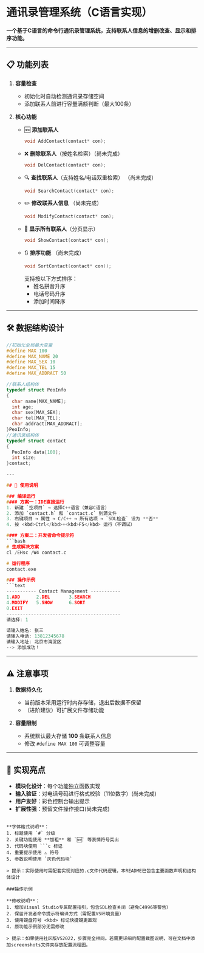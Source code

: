 # 通讯录管理系统（C语言实现）

**一个基于C语言的命令行通讯录管理系统，支持联系人信息的增删改查、显示和排序功能。**

---

## 📋 功能列表

1. **容量检查**  
   - 初始化时自动检测通讯录存储空间
   - 添加联系人前进行容量满额判断（最大100条）

2. **核心功能**  
   - 🆕 **添加联系人**  
     ```c
     void AddContact(contact* con);
     ```
   - ❌ **删除联系人**（按姓名检索）（尚未完成）  
     ```c
     void DelContact(contact* con);
     ```
   - 🔍 **查找联系人**（支持姓名/电话双重检索）  （尚未完成）
     ```c
     void SearchContact(contact* con);
     ```
   - ✏️ **修改联系人信息**  （尚未完成）
     ```c
     void ModifyContact(contact* con);
     ```
   - 📜 **显示所有联系人**（分页显示）  
     ```c
     void ShowContact(contact* con);
     ```
   - 🔃 **排序功能**  （尚未完成）
     ```c
     void SortContact(contact* con));
     ```
     支持按以下方式排序：
     - 姓名拼音升序
     - 电话号码升序
     - 添加时间降序

---

## 🛠 数据结构设计

  ```c
  //初始化全局最大变量
  #define MAX 100
  #define MAX_NAME 20
  #define MAX_SEX 10
  #define MAX_TEL 15
  #define MAX_ADDRACT 50
  
  //联系人结构体
  typedef struct PeoInfo
  {
  	char name[MAX_NAME];
  	int age;
  	char sex[MAX_SEX];
  	char tel[MAX_TEL];
  	char addract[MAX_ADDRACT];
  }PeoInfo;
  //通讯录结构体
  typedef struct contact
  {
  	PeoInfo data[100];
  	int size;
  }contact;
  
  ---

## 🚀 使用说明

  ### 编译运行
  #### 方案一：IDE直接运行
  1. 新建 `空项目` → 选择C++语言（兼容C语言）
  2. 添加 `contact.h` 和 `contact.c` 到源文件
  3. 右键项目 → 属性 → C/C++ → 所有选项 → `SDL检查` 设为 **否**
  4. 按 <kbd>Ctrl</kbd>+<kbd>F5</kbd> 运行（不调试）
  
  #### 方案二：开发者命令提示符
  ```bash
  # 生成解决方案
  cl /EHsc /W4 contact.c
  
  # 运行程序
  contact.exe
  
  ### 操作示例
  ```text
  ----------- Contact Management -----------
  1.ADD      2.DEL       3.SEARCH
  4.MODIFY   5.SHOW      6.SORT
  0.EXIT
  ------------------------------------------
  请选择: 1
  
  请输入姓名: 张三
  请输入电话: 13812345678
  请输入地址: 北京市海淀区
  --> 添加成功！
  ```
  
  ---

## ⚠️ 注意事项

1. **数据持久化**  
   - 当前版本采用运行时内存存储，退出后数据不保留
   - （进阶建议）可扩展文件存储功能

2. **容量限制**  
   - 系统默认最大存储 **100** 条联系人信息
   - 修改 `#define MAX 100` 可调整容量
  
---

## 📌 实现亮点

- **模块化设计**：每个功能独立函数实现
- **输入验证**：对电话号码进行格式校验（11位数字）(尚未完成)
- **用户友好**：彩色控制台输出提示
- **扩展性强**：预留文件操作接口(尚未完成)

```

**字体格式说明**：
1. 标题使用 `#` 分级
2. 关键功能使用 **加粗** 和 `🆕` 等表情符号突出
3. 代码块使用 ```c 标记
4. 重要提示使用 ⚠️ 符号
5. 参数说明使用 `灰色代码块`

> 提示：实际使用时需配套实现对应的.c文件代码逻辑，本README已包含主要函数声明和结构体设计

###操作示例

**修改说明**：
1. 增加Visual Studio专属配置指引，包含SDL检查关闭（避免C4996等警告）
2. 保留开发者命令提示符编译方式（需配置VS环境变量）
3. 使用键盘符号 <kbd> 标记快捷键更直观
4. 原功能示例部分无需修改

> 提示：如果使用社区版VS2022，步骤完全相同。若需更详细的配置截图说明，可在文档中添加screenshots文件夹存放配置流程图。
